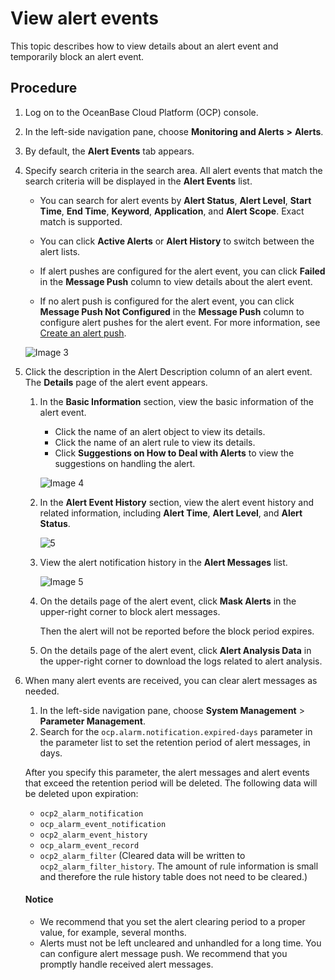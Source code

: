 # View alert events

This topic describes how to view details about an alert event and temporarily block an alert event.

## Procedure

1. Log on to the OceanBase Cloud Platform (OCP) console.

2. In the left-side navigation pane, choose **Monitoring and Alerts** **>** **Alerts**.

3. By default, the **Alert Events** tab appears.

4. Specify search criteria in the search area. All alert events that match the search criteria will be displayed in the **Alert Events** list.

   * You can search for alert events by **Alert Status**, **Alert Level**, **Start Time**, **End Time**, **Keyword**, **Application**, and **Alert Scope**. Exact match is supported.

   * You can click **Active Alerts** or **Alert History** to switch between the alert lists.

   * If alert pushes are configured for the alert event, you can click **Failed** in the **Message Push** column to view details about the alert event.

   * If no alert push is configured for the alert event, you can click **Message Push Not Configured** in the **Message Push** column to configure alert pushes for the alert event. For more information, see [Create an alert push](600.manage-alert-push/100.create-an-alert-push.md).

   ![Image 3](https://obbusiness-private.oss-cn-shanghai.aliyuncs.com/doc/img/ocp/401/%E5%91%8A%E8%AD%A6%E4%BA%8B%E4%BB%B62.png)

5. Click the description in the Alert Description column of an alert event. The **Details** page of the alert event appears.

   1. In the **Basic Information** section, view the basic information of the alert event.

      * Click the name of an alert object to view its details.
      * Click the name of an alert rule to view its details.
      * Click **Suggestions on How to Deal with Alerts** to view the suggestions on handling the alert.

      ![Image 4](https://obbusiness-private.oss-cn-shanghai.aliyuncs.com/doc/img/ocp/403-cn/%E5%91%8A%E8%AD%A6%E8%AF%A6%E6%83%851.png)

   2. In the **Alert Event History** section, view the alert event history and related information, including **Alert Time**, **Alert Level**, and **Alert Status**.

      ![5](https://obbusiness-private.oss-cn-shanghai.aliyuncs.com/doc/img/ocp/403-cn/%E5%91%8A%E8%AD%A6%E4%BA%8B%E4%BB%B6%E5%8E%86%E5%8F%B21.png)

   3. View the alert notification history in the **Alert Messages** list.

      ![Image 5](https://obbusiness-private.oss-cn-shanghai.aliyuncs.com/doc/img/ocp/403-cn/%E8%B5%84%E6%BA%90%E4%BD%BF%E7%94%A81.png)

   4. On the details page of the alert event, click **Mask Alerts** in the upper-right corner to block alert messages.

      Then the alert will not be reported before the block period expires.

   5. On the details page of the alert event, click **Alert Analysis Data** in the upper-right corner to download the logs related to alert analysis.

6. When many alert events are received, you can clear alert messages as needed.

   1. In the left-side navigation pane, choose **System Management** > **Parameter Management**.
   2. Search for the `ocp.alarm.notification.expired-days` parameter in the parameter list to set the retention period of alert messages, in days.

   After you specify this parameter, the alert messages and alert events that exceed the retention period will be deleted. The following data will be deleted upon expiration:

      * `ocp2_alarm_notification`
      * `ocp_alarm_event_notification`
      * `ocp2_alarm_event_history`
      * `ocp_alarm_event_record`
      * `ocp2_alarm_filter` (Cleared data will be written to `ocp2_alarm_filter_history`. The amount of rule information is small and therefore the rule history table does not need to be cleared.)

     <main id="notice" type='alert'>
     <h4>Notice</h4>
     <p><ul><li>We recommend that you set the alert clearing period to a proper value, for example, several months. </li><li>Alerts must not be left uncleared and unhandled for a long time. You can configure alert message push. We recommend that you promptly handle received alert messages. </li><ul></p>
     </main>
